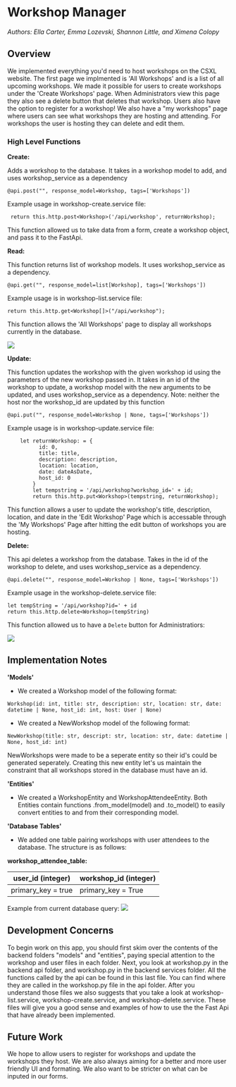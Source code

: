 # Workshop Manager
*Authors: Ella Carter, Emma Lozevski, Shannon Little, and Ximena Colopy*

## Overview

 We implemented everything you'd need to host workshops on the CSXL website. The first page we implmented is 'All Workshops' and is a list of all upcoming workshops. We made it possible for users to create workshops under the 'Create Workshops' page. When Administrators view this page they also see a delete button that deletes that workshop. Users also have the option to register for a workshop! We also have a "my workshops" page where users can see what workshops they are hosting and attending. For workshops the user is hosting they can delete and edit them. 

### High Level Functions

 __Create:__

 Adds a workshop to the database. It takes in a workshop model to add, and uses workshop_service as a dependency
 ```
@api.post("", response_model=Workshop, tags=['Workshops'])
 ```
Example usage in workshop-create.service file:
```
 return this.http.post<Workshop>('/api/workshop', returnWorkshop);
 ```
This function allowed us to take data from a form, create a workshop object, and pass it to the FastApi.

 __Read:__

This function returns list of workshop models. It uses workshop_service as a dependency.
 ```
@api.get("", response_model=list[Workshop], tags=['Workshops'])
 ```
 Example usage is in workshop-list.service file:
```
return this.http.get<Workshop[]>("/api/workshop");
```
This function allows the 'All Workshops' page to display all workshops currently in the database.

<img src="/workspace/docs/images/workshop-list-example.png">

__Update:__

This function updates the workshop with the given workshop id using the parameters of the new workshop passed in. It takes in an id of the workshop to update, a workshop model with the new arguments to be updated, and uses workshop_service as a dependency. Note: neither the host nor the workshop_id are updated by this function
```
@api.put("", response_model=Workshop | None, tags=['Workshops'])
```

Example usage is in workshop-update.service file:
```
    let returnWorkshop: = {
          id: 0,
          title: title,
          description: description,
          location: location,
          date: dateAsDate,
          host_id: 0
        }
        let tempstring = '/api/workshop?workshop_id=' + id;
        return this.http.put<Workshop>(tempstring, returnWorkshop); 
```
This function allows a user to update the workshop's title, description, location, and date in the 'Edit Workshop' Page which is accessable through the 'My Workshops' Page after hitting the edit button of workshops you are hosting. 


 __Delete:__
 

  This api deletes a workshop from the database. Takes in the id of the workshop to delete, and uses workshop_service as a dependency. 
  ``` 
  @api.delete("", response_model=Workshop | None, tags=['Workshops']) 
  ```
  Example usage in the workshop-delete.service file:
  ```
  let tempString = '/api/workshop?id=' + id
  return this.http.delete<Workshop>(tempString)
  ```
  This function allowed us to have a `Delete` button for Administratiors:


<img src="/workspace/docs/images/workshop-delete-example.png">

## Implementation Notes 
__'Models'__
- We created a Workshop model of the following format:
```
Workshop(id: int, title: str, description: str, location: str, date: datetime | None, host_id: int, host: User | None)
```

- We created a NewWorkshop model of the following format:
```
NewWorkshop(title: str, descript: str, location: str, date: datetime | None, host_id: int)
```

NewWorkshops were made to be a seperate entity so their id's could be generated seperately. Creating this new entity let's us maintain the constraint that all workshops stored in the database must have an id. 


__'Entities'__

- We created a WorkshopEntity and WorkshopAttendeeEntity. Both Entities contain functions .from_model(model) and .to_model() to easily convert entities to and from their corresponding model.

__'Database Tables'__
- We added one table pairing workshops with user attendees to the database. The structure is as follows:

__workshop_attendee_table:__

| user_id (integer) | workshop_id (integer) |
| --- | --- |
|primary_key = true | primary_key = True |


Example from current database query:
<img src="/workspace/docs/images/workshop-attendee-table-ex.png">


## Development Concerns
To begin work on this app, you should first skim over the contents of the backend folders "models" and "entities", paying special attention to the workshop and user files in each folder. Next, you look at workshop.py in the backend api folder, and workshop.py in the backend services folder. All the functions called by the api can be found in this last file. You can find where they are called in the workshop.py file in the api folder. After you understand those files we also suggests that you take a look at workshop-list.service, workshop-create.service, and workshop-delete.service. These files will give you a good sense and examples of how to use the the Fast Api that have already been implemented. 



## Future Work
We hope to allow users to register for workshops and update the workshops they host. We are also always aiming for a better and more user friendly UI and formating. We also want to be stricter on what can be inputed in our forms.
